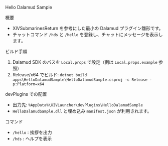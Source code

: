 Hello Dalamud Sample

概要
- XIVSubmarinesReturn を参考にした最小の Dalamud プラグイン雛形です。
- チャットコマンド `/hds` と `/hello` を登録し、チャットにメッセージを表示します。

ビルド手順
1) Dalamud SDK のパスを `Local.props` で設定（例は `Local.props.example` 参照）
2) Release/x64 でビルド:
   `dotnet build apps\HelloDalamudSample\HelloDalamudSample.csproj -c Release -p:Platform=x64`

devPlugins での配置
- 出力先: `%AppData%\XIVLauncher\devPlugins\HelloDalamudSample`
- `HelloDalamudSample.dll` と埋め込み `manifest.json` が利用されます。

コマンド
- `/hello` : 挨拶を出力
- `/hds`   : ヘルプを表示

